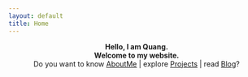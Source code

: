```yaml
---
layout: default
title: Home
---
```

<p align="center">
  <b>Hello, I am Quang.</b><br>
  <b>Welcome to my website.</b><br>
  Do you want to know <a href="{{ site.newbaseurl }}about/">AboutMe</a> |
  explore <a href="{{ site.newbaseurl }}projects/">Projects</a> |
  read <a href="{{ site.newbaseurl }}blog/">Blog</a>?
  <br><br>
</p>
